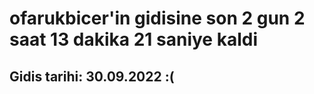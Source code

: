 # ofarukbicer'in gidisine son 2 gun 2 saat 13 dakika 21 saniye kaldi

## Gidis tarihi: 30.09.2022 :(